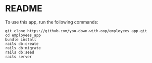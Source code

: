 # README

To use this app, run the following commands:

```
git clone https://github.com/you-down-with-oop/employees_app.git
cd employees_app
bundle install
rails db:create
rails db:migrate
rails db:seed
rails server
```